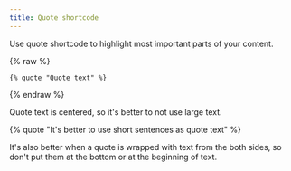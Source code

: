 ```yaml
---
title: Quote shortcode
---
```


Use quote shortcode to highlight most important
parts of your content.

{% raw %}
```
{% quote "Quote text" %}
```
{% endraw %}

Quote text is centered, so it's better to not use
large text.

{% quote "It's better to use short sentences as quote text" %}

It's also better when a quote is wrapped with text from the both
sides, so don't put them at the bottom or at the beginning of text.
